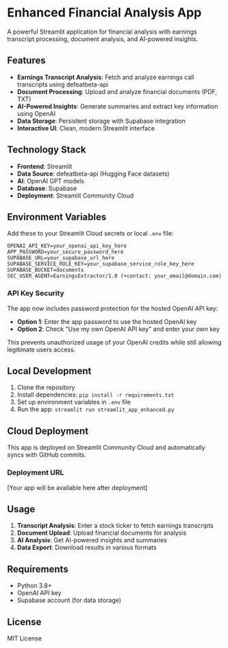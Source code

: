 # Enhanced Financial Analysis App

A powerful Streamlit application for financial analysis with earnings transcript processing, document analysis, and AI-powered insights.

## Features

- **Earnings Transcript Analysis**: Fetch and analyze earnings call transcripts using defeatbeta-api
- **Document Processing**: Upload and analyze financial documents (PDF, TXT)
- **AI-Powered Insights**: Generate summaries and extract key information using OpenAI
- **Data Storage**: Persistent storage with Supabase integration
- **Interactive UI**: Clean, modern Streamlit interface

## Technology Stack

- **Frontend**: Streamlit
- **Data Source**: defeatbeta-api (Hugging Face datasets)
- **AI**: OpenAI GPT models
- **Database**: Supabase
- **Deployment**: Streamlit Community Cloud

## Environment Variables

Add these to your Streamlit Cloud secrets or local `.env` file:

```
OPENAI_API_KEY=your_openai_api_key_here
APP_PASSWORD=your_secure_password_here
SUPABASE_URL=your_supabase_url_here
SUPABASE_SERVICE_ROLE_KEY=your_supabase_service_role_key_here
SUPABASE_BUCKET=documents
SEC_USER_AGENT=EarningsExtractor/1.0 (+contact: your_email@domain.com)
```

### API Key Security

The app now includes password protection for the hosted OpenAI API key:

- **Option 1**: Enter the app password to use the hosted OpenAI key
- **Option 2**: Check "Use my own OpenAI API key" and enter your own key

This prevents unauthorized usage of your OpenAI credits while still allowing legitimate users access.

## Local Development

1. Clone the repository
2. Install dependencies: `pip install -r requirements.txt`
3. Set up environment variables in `.env` file
4. Run the app: `streamlit run streamlit_app_enhanced.py`

## Cloud Deployment

This app is deployed on Streamlit Community Cloud and automatically syncs with GitHub commits.

### Deployment URL
[Your app will be available here after deployment]

## Usage

1. **Transcript Analysis**: Enter a stock ticker to fetch earnings transcripts
2. **Document Upload**: Upload financial documents for analysis
3. **AI Analysis**: Get AI-powered insights and summaries
4. **Data Export**: Download results in various formats

## Requirements

- Python 3.8+
- OpenAI API key
- Supabase account (for data storage)

## License

MIT License
